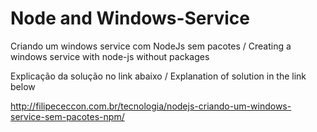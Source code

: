 # Node and Windows-Service
Criando um windows service com NodeJs sem pacotes / Creating a windows service with node-js without packages

Explicação da solução no link abaixo / Explanation of solution in the link below

http://filipececcon.com.br/tecnologia/nodejs-criando-um-windows-service-sem-pacotes-npm/
